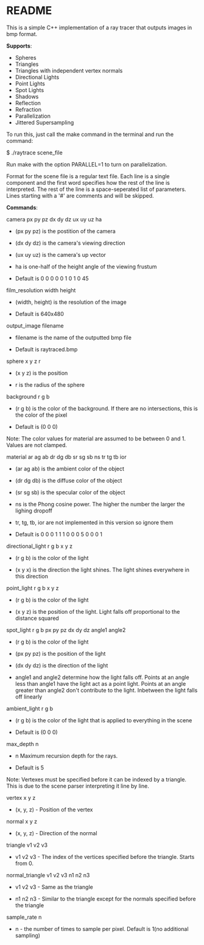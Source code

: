 # README #

This is a simple C++ implementation of a ray tracer that outputs images in bmp format.

**Supports**:

* Spheres
* Triangles
* Triangles with independent vertex normals
* Directional Lights
* Point Lights
* Spot Lights
* Shadows
* Reflection
* Refraction
* Parallelization
* Jittered Supersampling

To run this, just call the make command in the terminal and run the command:

$ ./raytrace scene_file

Run make with the option PARALLEL=1 to turn on parallelization.


Format for the scene file is a regular text file. Each line is a single component and the first word specifies how the rest of the line is interpreted. The rest of the line is a space-seperated list of parameters. Lines starting with a '#' are comments and will be skipped. 

**Commands**:

camera px py pz dx dy dz ux uy uz ha
 
* (px py pz) is the postition of the camera
 
* (dx dy dz) is the camera's viewing direction
 
* (ux uy uz) is the camera's up vector
 
* ha is one-half of the height angle of the viewing frustum
    
* Default is 0 0 0 0 0 1 0 1 0 45

film_resolution width height
 
* (width, height) is the resolution of the image
    
* Default is 640x480

output_image filename
 
* filename is the name of the outputted bmp file

* Default is raytraced.bmp

sphere x y z r
 
* (x y z) is the position
 
* r is the radius of the sphere

background r g b
 
* (r g b) is the color of the background. If there are no intersections, this is the color of the pixel
    
* Default is (0 0 0)

Note: The color values for material are assumed to be between 0 and 1. Values are not clamped.

material ar ag ab dr dg db sr sg sb ns tr tg tb ior
 
* (ar ag ab) is the ambient color of the object
 
* (dr dg db) is the diffuse color of the object
 
* (sr sg sb) is the specular color of the object
 
* ns is the Phong cosine power. The higher the number the larger the lighing dropoff
 
* tr, tg, tb, ior are not implemented in this version so ignore them
    
* Default is 0 0 0 1 1 1 0 0 0 5 0 0 0 1

directional_light r g b x y z
 
* (r g b) is the color of the light
 
* (x y x) is the direction the light shines. The light shines everywhere in this direction

point_light r g b x y z
 
* (r g b) is the color of the light
 
* (x y z) is the position of the light. Light falls off proportional to the distance squared

spot_light r g b px py pz dx dy dz angle1 angle2
 
* (r g b) is the color of the light
 
* (px py pz) is the position of the light
 
* (dx dy dz) is the direction of the light
 
* angle1 and angle2 determine how the light falls off. Points at an angle less than angle1 have the light act as a point light. Points 
at an angle greater than angle2 don't contribute to the light. Inbetween the light falls off linearly

ambient_light r g b
 
* (r g b) is the color of the light that is applied to everything in the scene
    
* Default is (0 0 0)

max_depth n
 
* n Maximum recursion depth for the rays.
    
* Default is 5

Note: Vertexes must be specified before it can be indexed by a triangle. This is due to the scene parser interpreting it line by line.

vertex x y z
 
* (x, y, z) - Position of the vertex

normal x y z
 
* (x, y, z) - Direction of the normal

triangle v1 v2 v3
 
* v1 v2 v3 - The index of the vertices specified before the triangle. Starts from 0.

normal_triangle v1 v2 v3 n1 n2 n3
 
* v1 v2 v3 - Same as the triangle
 
* n1 n2 n3 - Similar to the triangle except for the normals specified before the triangle

sample_rate n
 
* n - the number of times to sample per pixel. Default is 1(no additional sampling)